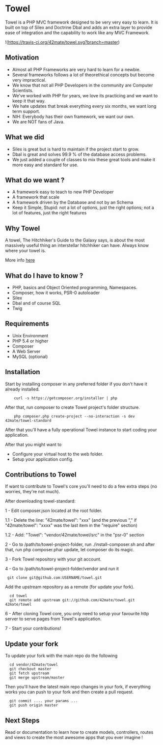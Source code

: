 Towel
=====

Towel is a PHP MVC framework designed to be very very easy to learn. It is built on top of Silex and Doctrine Dbal
and adds an extra layer to provide ease of integration and the capability to work like any MVC Framework.

!(https://travis-ci.org/42mate/towel.svg?branch=master)

## Motivation


* Almost all PHP Frameworks are very hard to learn for a newbie.
* Several frameworks follows a lot of theorethical concepts but become very impractical.
* We know that not all PHP Developers in the community are Computer Scientists.
* We've worked with PHP for years, we love its practicing and we want to keep it that way.
* We hate updates that break everything every six months, we want long term support.
* NIH: Everybody has their own framework, we want our own.
* We are NOT fans of Java. 


## What we did

* Silex is great but is hard to maintain if the project start to grow.
* Dbal is great and solves 99.9 % of the database access problems.
* We just added a couple of classes to mix these great tools and make it more easy and standard for use.

## What do we want ?

* A framework easy to teach to new PHP Developer
* A framework that scale
* A framework driven by the Database and not by an Schema
* Keep it Simple, Stupid: not a lot of options, just the right options; not a lot of features, just the right features

## Why Towel

A towel, The Hitchhiker's Guide to the Galaxy says, is about the most massively useful thing an interstellar hitchhiker can have.
Always know where your towel is.

More info [here](http://hitchhikers.wikia.com/wiki/Towel)

## What do I have to know ?

* PHP, basics and Object Oriented programming, Namespaces.
* Composer, how it works, PSR-0 autoloader
* Silex
* Dbal and of course SQL
* Twig

## Requirements

* Unix Environment
* PHP 5.4 or higher
* Composer
* A Web Server
* MySQL (optional)

## Installation

Start by installing composer in any preferred folder if you don't have it already installed.

````
    curl -s https://getcomposer.org/installer | php
````

After that, run composer to create Towel project's folder structure.

```
    php composer.php create-project --no-interaction -s dev 42mate/towel-standard
```

After that you'll have a fully operational Towel instance to start coding your application.

After that you might want to

* Configure your virtual host to the web folder.
* Setup your application config.

## Contributions to Towel

If want to contribute to Towel's core you'll need to do a few extra steps (no worries, they're not much).

After downloading towel-standard:

1 - Edit composer.json located at the root folder.

   1.1 - Delete the line: "42mate/towel": "xxx" (and the previous "," if "42mate/towel": "xxxx" was the last item in the "require" section)

   1.2 - Add: "Towel": "vendor/42mate/towel/src" in the "psr-0" section

2 - Go to /path/to/towel-project-folder, run ./install-composer.sh and after that, run php composer.phar update, let composer do its magic.

3 - Fork Towel repository with your git account.

4 - Go to /path/to/towel-project-folder/vendor and run it

  ```  git clone git@github.com:USERNAME/towel.git ```
  
  Add the upstream repository as a remote (for update your fork).

   ```
     cd towel
     git remote add upstream git://github.com/42mate/towel.git 42mate/towel
   ```
  
6 - After cloning Towel core, you only need to setup your favourite http server to serve pages from Towel's application.

7 - Start your contributions!

## Update your fork ##

To update your fork with the main repo do the following

```
  cd vendor/42mate/towel
  git checkout master
  git fetch upstream
  git merge upstream/master
```

Then you'll have the latest main repo changes in your fork, if everything works you can push to your fork and then create a pull request.

```
  git commit .... your params ...
  git push origin master
```

## Next Steps

Read or documentation to learn how to create models, controllers, routes and views to create
the most awesome apps that you ever imagine !


